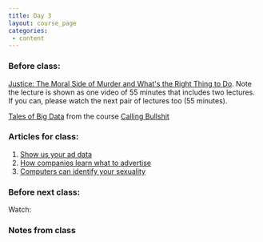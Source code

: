 ```yaml
---
title: Day 3
layout: course_page
categories:
 - content
---
```


### Before class:

[Justice: The Moral Side of Murder and What's the Right Thing to Do](http://justiceharvard.org/themoralsideofmurder/). Note the lecture is shown as one video of 55 minutes that includes two lectures. If you can, please watch the next pair of lectures too (55 minutes). 

[Tales of Big Data](https://www.youtube.com/watch?v=FLKzmswqF7E) from the course [Calling Bullshit](http://callingbullshit.org/)

### Articles for class:

1. [Show us your ad data](https://www.bloomberg.com/view/articles/2017-09-13/facebook-and-google-show-us-your-ad-data)
2. [How companies learn what to advertise](http://www.nytimes.com/2012/02/19/magazine/shopping-habits.html?pagewanted=1&_r=1&hp)
3. [Computers can identify your sexuality](http://www.theweek.co.uk/88281/ai-technology-can-now-identify-signs-of-sexuality-but-do-we-want-it-to)



### Before next class:

Watch:  


### Notes from class
